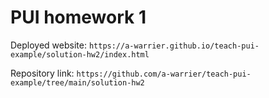 # PUI homework 1

Deployed website: `https://a-warrier.github.io/teach-pui-example/solution-hw2/index.html`

Repository link: `https://github.com/a-warrier/teach-pui-example/tree/main/solution-hw2`
